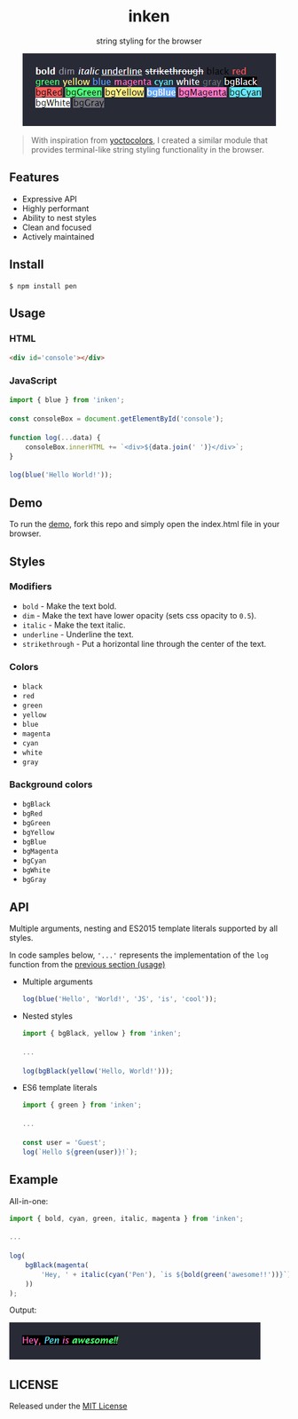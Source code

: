 <div align='center'>
<h1>inken</h1>
<p>string styling for the browser</p>
<img src="./media/screenshot.png" alt="">
</div>

> With inspiration from [yoctocolors](https://github.com/sindresorhus/yoctocolors), I created a similar module that provides terminal-like string styling functionality in the browser.

## Features

- Expressive API
- Highly performant
- Ability to nest styles
- Clean and focused
- Actively maintained

## Install

```console
$ npm install pen
```

## Usage

### HTML

```html
<div id='console'></div>
```

### JavaScript

```js
import { blue } from 'inken';

const consoleBox = document.getElementById('console');

function log(...data) {
    consoleBox.innerHTML += `<div>${data.join(' ')}</div>`;
}

log(blue('Hello World!'));
```

## Demo

To run the [demo](./demo/), fork this repo and simply open the index.html file in your browser.

## Styles

### Modifiers

- `bold` - Make the text bold.
- `dim` - Make the text have lower opacity (sets css opacity to `0.5`).
- `italic` - Make the text italic.
- `underline` - Underline the text.
- `strikethrough` - Put a horizontal line through the center of the text.

### Colors

- `black`
- `red`
- `green`
- `yellow`
- `blue`
- `magenta`
- `cyan`
- `white`
- `gray`

### Background colors

- `bgBlack`
- `bgRed`
- `bgGreen`
- `bgYellow`
- `bgBlue`
- `bgMagenta`
- `bgCyan`
- `bgWhite`
- `bgGray`

## API

Multiple arguments, nesting and ES2015 template literals supported by all styles.

In code samples below, `'...'` represents the implementation of the `log` function from the [previous section (usage)](#javascript) 

- Multiple arguments

    ```js
    log(blue('Hello', 'World!', 'JS', 'is', 'cool'));
    ```

- Nested styles

    ```js
    import { bgBlack, yellow } from 'inken';

    ...

    log(bgBlack(yellow('Hello, World!')));
    ```

- ES6 template literals

    ```js
    import { green } from 'inken';

    ...

    const user = 'Guest';
    log(`Hello ${green(user)}!`);
    ```

## Example

All-in-one:

```js
import { bold, cyan, green, italic, magenta } from 'inken';

...

log(
    bgBlack(magenta(
        'Hey, ' + italic(cyan('Pen'), `is ${bold(green('awesome!!'))}`)
    ))
);
```

Output:

![](./media/all-in-one.png)
 

## LICENSE

Released under the [MIT License](./LICENSE)
